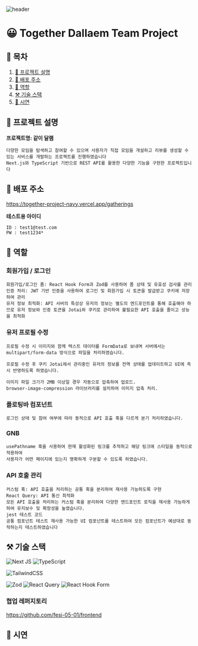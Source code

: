 ![header](https://capsule-render.vercel.app/api?type=waving&color=gradient&height=250&text=같이%20달램%20프로젝트&fontAlign=50)

# 😀 Together Dallaem Team Project

## 📌 목차

1. [📝 프로젝트 설명](#📝-프로젝트-설명)
2. [🍃 배포 주소](#🍃-배포-주소)
3. [👻 역할](#👻-역할)
4. [⚒️ 기술 스택](#⚒️-기술-스택)
5. [🎥 시연](#사이트-구성)

## 📝 프로젝트 설명

**프로젝트명: 같이 달램**

    다양한 모임을 탐색하고 참여할 수 있으며 사용자가 직접 모임을 개설하고 리뷰를 생성할 수 있는 서비스를 개발하는 프로젝트를 진행하였습니다
    Next.js와 TypeScript 기반으로 REST API를 활용한 다양한 기능을 구현한 프로젝트입니다

## 🍃 배포 주소

https://together-project-navy.vercel.app/gatherings

**테스트용 아이디**

    ID : test1@test.com
    PW : test1234*

## 👻 역할

### 회원가입 / 로그인

    회원가입/로그인 폼: React Hook Form과 Zod를 사용하여 폼 상태 및 유효성 검사를 관리
    인증 처리: JWT 기반 인증을 사용하여 로그인 및 회원가입 시 토큰을 발급받고 쿠키에 저장하여 관리
    유저 정보 최적화: API 서버의 특성상 유저의 정보는 별도의 엔드포인트를 통해 호출해야 하므로 유저 정보와 인증 토큰을 Jotai와 쿠키로 관리하여 불필요한 API 호출을 줄이고 성능을 최적화

### 유저 프로필 수정

    프로필 수정 시 이미지와 함께 텍스트 데이터를 FormData로 보내며 서버에서는 multipart/form-data 방식으로 파일을 처리하였습니다.

    프로필 수정 후 쿠키 Jotai에서 관리중인 유저의 정보를 전역 상태를 업데이트하고 UI에 즉시 반영하도록 하였습니다.

    이미지 파일 크기가 2MB 이상일 경우 자동으로 압축하여 업로드.
    browser-image-compression 라이브러리를 설치하여 이미지 압축 처리.

### 플로팅바 컴포넌트

    로그인 상태 및 참여 여부에 따라 동적으로 API 호출 훅을 다르게 분기 처리하였습니다.

### GNB

    usePathname 훅을 사용하여 현재 활성화된 링크를 추적하고 해당 링크에 스타일을 동적으로 적용하여
    사용자가 어떤 페이지에 있는지 명확하게 구분할 수 있도록 하였습니다.

### API 호출 관리

    커스텀 훅: API 호출을 처리하는 공통 훅을 분리하여 재사용 가능하도록 구현
    React Query: API 통신 최적화
    모든 API 호출을 처리하는 커스텀 훅을 분리하여 다양한 엔드포인트 로직을 재사용 가능하게 하여 유지보수 및 확장성을 높였습니다.
    jest 테스트 코드
    공통 컴포넌트 테스트 재사용 가능한 UI 컴포넌트를 테스트하여 모든 컴포넌트가 예상대로 동작하는지 테스트하였습니다

## ⚒️ 기술 스택

![Next JS](https://img.shields.io/badge/Next-black?style=for-the-badge&logo=next.js&logoColor=white)
![TypeScript](https://img.shields.io/badge/typescript-%23007ACC.svg?style=for-the-badge&logo=typescript&logoColor=white)

![TailwindCSS](https://img.shields.io/badge/tailwindcss-%2338B2AC.svg?style=for-the-badge&logo=tailwind-css&logoColor=white)

![Zod](https://img.shields.io/badge/zod-%233068b7.svg?style=for-the-badge&logo=zod&logoColor=white)
![React Query](https://img.shields.io/badge/-React%20Query-FF4154?style=for-the-badge&logo=react%20query&logoColor=white)
![React Hook Form](https://img.shields.io/badge/React%20Hook%20Form-%23EC5990.svg?style=for-the-badge&logo=reacthookform&logoColor=white)

### 협업 레퍼지토리

https://github.com/fesi-05-01/frontend

## 🎥 시연
